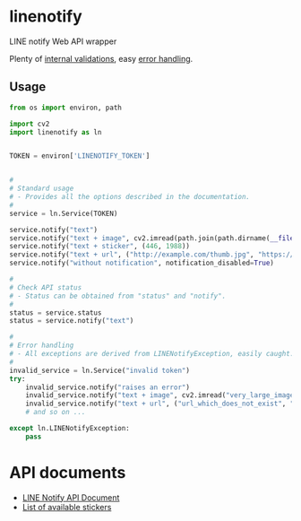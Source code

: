 # linenotify

LINE notify Web API wrapper

Plenty of [internal validations](./linenotify/validations.py), easy [error handling](./linenotify/exceptions.py).

## Usage

```python
from os import environ, path

import cv2
import linenotify as ln


TOKEN = environ['LINENOTIFY_TOKEN']


#
# Standard usage
# - Provides all the options described in the documentation.
#
service = ln.Service(TOKEN)

service.notify("text")
service.notify("text + image", cv2.imread(path.join(path.dirname(__file__), "otaku.png")))
service.notify("text + sticker", (446, 1988))
service.notify("text + url", ("http://example.com/thumb.jpg", "https://example.com/body.jpeg"))
service.notify("without notification", notification_disabled=True)

#
# Check API status
# - Status can be obtained from "status" and "notify".
#
status = service.status
status = service.notify("text")

#
# Error handling
# - All exceptions are derived from LINENotifyException, easily caught.
#
invalid_service = ln.Service("invalid token")
try:
    invalid_service.notify("raises an error")
    invalid_service.notify("text + image", cv2.imread("very_large_image.png"))
    invalid_service.notify("text + url", ("url_which_does_not_exist", "same_as_left"))
    # and so on ...

except ln.LINENotifyException:
    pass
```

# API documents

- [LINE Notify API Document](https://notify-bot.line.me/doc/en/)
- [List of available stickers](https://developers.line.biz/en/docs/messaging-api/sticker-list/)
